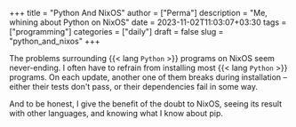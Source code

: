+++
title =  "Python And NixOS"
author = ["Perma"]
description = "Me, whining about Python on NixOS"
date = 2023-11-02T11:03:07+03:30
tags = ["programming"]
categories = ["daily"]
draft = false
slug = "python_and_nixos"
+++

The problems surrounding {{< lang `Python` >}} programs on NixOS seem never-ending.
I often have to refrain from installing most {{< lang `Python` >}} programs.
On each update, another one of them breaks during installation – either their tests don't pass, or their dependencies fail in some way.

And to be honest, I give the benefit of the doubt to NixOS, seeing its result with other languages, and knowing what I know about pip.
